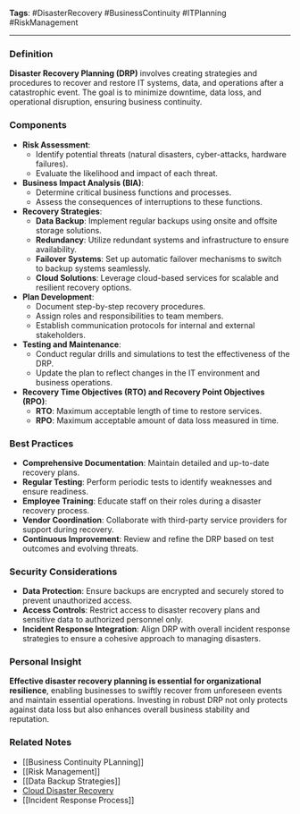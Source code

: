 **Tags**: #DisasterRecovery #BusinessContinuity #ITPlanning #RiskManagement

---

### Definition

**Disaster Recovery Planning (DRP)** involves creating strategies and procedures to recover and restore IT systems, data, and operations after a catastrophic event. The goal is to minimize downtime, data loss, and operational disruption, ensuring business continuity.

### Components

- **Risk Assessment**:
    - Identify potential threats (natural disasters, cyber-attacks, hardware failures).
    - Evaluate the likelihood and impact of each threat.
- **Business Impact Analysis (BIA)**:
    - Determine critical business functions and processes.
    - Assess the consequences of interruptions to these functions.
- **Recovery Strategies**:
    - **Data Backup**: Implement regular backups using onsite and offsite storage solutions.
    - **Redundancy**: Utilize redundant systems and infrastructure to ensure availability.
    - **Failover Systems**: Set up automatic failover mechanisms to switch to backup systems seamlessly.
    - **Cloud Solutions**: Leverage cloud-based services for scalable and resilient recovery options.
- **Plan Development**:
    - Document step-by-step recovery procedures.
    - Assign roles and responsibilities to team members.
    - Establish communication protocols for internal and external stakeholders.
- **Testing and Maintenance**:
    - Conduct regular drills and simulations to test the effectiveness of the DRP.
    - Update the plan to reflect changes in the IT environment and business operations.
- **Recovery Time Objectives (RTO) and Recovery Point Objectives (RPO)**:
    - **RTO**: Maximum acceptable length of time to restore services.
    - **RPO**: Maximum acceptable amount of data loss measured in time.

### Best Practices

- **Comprehensive Documentation**: Maintain detailed and up-to-date recovery plans.
- **Regular Testing**: Perform periodic tests to identify weaknesses and ensure readiness.
- **Employee Training**: Educate staff on their roles during a disaster recovery process.
- **Vendor Coordination**: Collaborate with third-party service providers for support during recovery.
- **Continuous Improvement**: Review and refine the DRP based on test outcomes and evolving threats.

### Security Considerations

- **Data Protection**: Ensure backups are encrypted and securely stored to prevent unauthorized access.
- **Access Controls**: Restrict access to disaster recovery plans and sensitive data to authorized personnel only.
- **Incident Response Integration**: Align DRP with overall incident response strategies to ensure a cohesive approach to managing disasters.

### Personal Insight

**Effective disaster recovery planning is essential for organizational resilience**, enabling businesses to swiftly recover from unforeseen events and maintain essential operations. Investing in robust DRP not only protects against data loss but also enhances overall business stability and reputation.

### Related Notes

- [[Business Continuity PLanning]]
- [[Risk Management]]
- [[Data Backup Strategies]]
- [Cloud Disaster Recovery](Cloud%20Disaster%20Recovery.md)
- [[Incident Response Process]]
